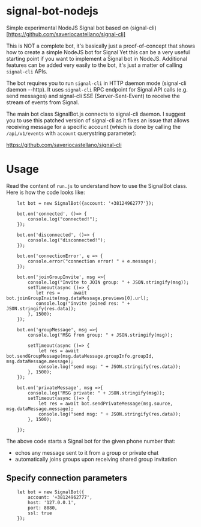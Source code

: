 # signal-bot-nodejs
Simple experimental NodeJS Signal bot based on (signal-cli)[https://github.com/saveriocastellano/signal-cli]

This is NOT a complete bot, it's basically just a proof-of-concept that shows how to create a simple NodeJS bot for Signal
Yet this can be a very useful starting point if you want to implement a Signal bot in NodeJS. 
Additional features can be added very easily to the bot, it's just a matter of calling `signal-cli` APIs.

The bot requires you to run `signal-cli` in HTTP daemon mode (signal-cli daemon --http). It uses `signal-cli` RPC endpoint
for Signal API calls (e.g. send messages) and signal-cli SSE (Server-Sent-Event) to receive the stream of events from Signal.

The main bot class SignalBot.js connects to signal-cli daemon. I suggest you to use this patched version of signal-cli as it
fixes an issue that allows receiving message for a specific account (which is done by calling the `/api/v1/events` with 
`account` querystring parameter):

https://github.com/saveriocastellano/signal-cli

# Usage #

Read the content of `run.js` to understand how to use the SignalBot class. Here is how the code looks like:

```
    let bot = new SignalBot({account: '+38124962777'});

    bot.on('connected', ()=> {
        console.log("connected!");
    });

    bot.on('disconnected', ()=> {
        console.log("disconnected!");
    });

    bot.on('connectionError', e => {
        console.error("connection error! " + e.message);
    });

    bot.on('joinGroupInvite', msg =>{
        console.log("Invite to JOIN group: " + JSON.stringify(msg));
        setTimeout(async ()=> {
           let res =     await bot.joinGroupInvite(msg.dataMessage.previews[0].url);
           console.log("invite joined res: " + JSON.stringify(res.data));
        }, 1500);
    });

    bot.on('groupMessage', msg =>{
        console.log("MSG from group: " + JSON.stringify(msg));

        setTimeout(async ()=> {
            let res = await bot.sendGroupMessage(msg.dataMessage.groupInfo.groupId, msg.dataMessage.message);
            console.log("send msg: " + JSON.stringify(res.data));
        }, 1500);        
    });
    
    bot.on('privateMessage', msg =>{
        console.log("MSG private: " + JSON.stringify(msg));
        setTimeout(async ()=> {
            let res = await bot.sendPrivateMessage(msg.source, msg.dataMessage.message);
            console.log("send msg: " + JSON.stringify(res.data));
        }, 1500);

    });
```

The above code starts a Signal bot for the given phone number that:
* echos any message sent to it  from a group or private chat
* automatically joins groups upon receiving shared group invitation 

## Specify connection parameters ##


```
    let bot = new SignalBot({
        account: '+38124962777',
        host: '127.0.0.1',
        port: 8080,
        ssl: true
    });

```
